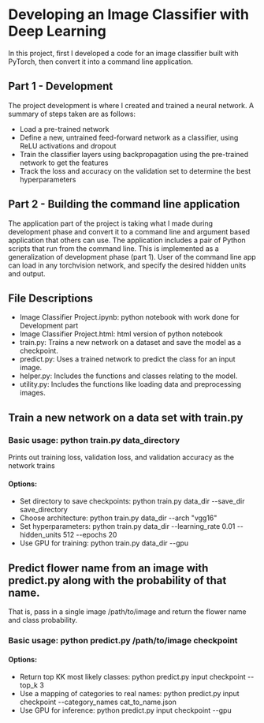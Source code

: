 # Developing an Image Classifier with Deep Learning

In this project, first I developed a code for an image classifier built with PyTorch, then convert it into a command line application.


## Part 1 - Development

The project development is where I created and trained a neural network. 
A summary of steps taken are as follows:

- Load a pre-trained network
- Define a new, untrained feed-forward network as a classifier, using ReLU activations and dropout
- Train the classifier layers using backpropagation using the pre-trained network to get the features
- Track the loss and accuracy on the validation set to determine the best hyperparameters

## Part 2 - Building the command line application
The application part of the project is taking what I made during development phase and convert it to a command line and argument based application that others can use. 
The application includes a pair of Python scripts that run from the command line. 
This is implemented as a generalization of development phase (part 1). User of the command line app can load in any torchvision network, and specify the desired hidden units and output. 


## File Descriptions
- Image Classifier Project.ipynb: python notebook with work done for Development part 
- Image Classifier Project.html: html version of python notebook 
- train.py: Trains a new network on a dataset and save the model as a checkpoint.  
- predict.py: Uses a trained network to predict the class for an input image.   
- helper.py: Includes the functions and classes relating to the model. 
- utility.py: Includes the functions like loading data and preprocessing images. 

## Train a new network on a data set with train.py
### Basic usage: python train.py data_directory
Prints out training loss, validation loss, and validation accuracy as the network trains

#### Options:
- Set directory to save checkpoints: python train.py data_dir --save_dir save_directory
- Choose architecture: python train.py data_dir --arch "vgg16"
- Set hyperparameters: python train.py data_dir --learning_rate 0.01 --hidden_units 512 --epochs 20
- Use GPU for training: python train.py data_dir --gpu

## Predict flower name from an image with predict.py along with the probability of that name.
That is, pass in a single image /path/to/image and return the flower name and class probability.

### Basic usage: python predict.py /path/to/image checkpoint
#### Options:
- Return top KK most likely classes: python predict.py input checkpoint --top_k 3
- Use a mapping of categories to real names: python predict.py input checkpoint --category_names cat_to_name.json
- Use GPU for inference: python predict.py input checkpoint --gpu
